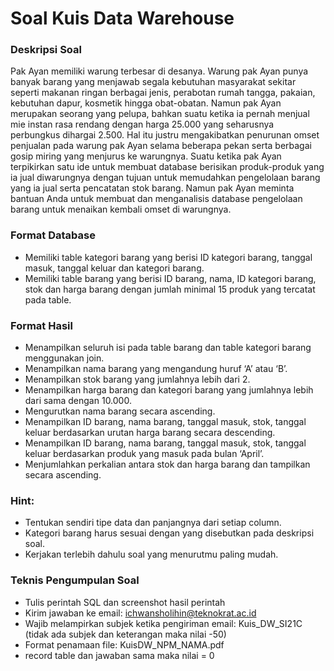 # Soal Kuis Data Warehouse

### Deskripsi Soal
Pak Ayan memiliki warung terbesar di desanya. Warung pak Ayan punya banyak barang yang menjawab segala kebutuhan masyarakat sekitar seperti makanan ringan berbagai jenis, perabotan rumah tangga, pakaian, kebutuhan dapur, kosmetik hingga obat-obatan. Namun pak Ayan merupakan seorang yang pelupa, bahkan suatu ketika ia pernah menjual mie instan rasa rendang dengan harga 25.000 yang seharusnya perbungkus dihargai 2.500. Hal itu justru mengakibatkan penurunan omset penjualan pada warung pak Ayan selama beberapa pekan serta berbagai gosip miring yang menjurus ke warungnya. 
Suatu ketika pak Ayan terpikirkan satu ide untuk membuat database berisikan produk-produk yang ia jual diwarungnya dengan tujuan untuk memudahkan pengelolaan barang yang ia jual serta pencatatan stok barang. Namun pak Ayan meminta bantuan Anda untuk membuat dan menganalisis database pengelolaan barang untuk menaikan kembali omset di warungnya.

### Format Database
* Memiliki table kategori barang yang berisi ID kategori barang, tanggal masuk, tanggal keluar dan kategori barang.
* Memiliki table barang yang berisi ID barang, nama, ID kategori barang, stok dan harga barang dengan jumlah minimal 15 produk yang tercatat pada table.

### Format Hasil
- Menampilkan seluruh isi pada table barang dan table kategori barang menggunakan join.
- Menampilkan nama barang yang mengandung huruf ‘A’ atau ‘B’.
- Menampilkan stok barang yang jumlahnya lebih dari 2.
- Menampilkan harga barang dan kategori barang yang jumlahnya lebih dari sama dengan 10.000.
- Mengurutkan nama barang secara ascending.
- Menampilkan ID barang, nama barang, tanggal masuk, stok, tanggal keluar berdasarkan urutan harga barang secara descending.
- Menampilkan ID barang, nama barang, tanggal masuk, stok, tanggal keluar berdasarkan produk yang masuk pada bulan ‘April’.
- Menjumlahkan perkalian antara stok dan harga barang dan tampilkan secara ascending.

### Hint:
- Tentukan sendiri tipe data dan panjangnya dari setiap column.
- Kategori barang harus sesuai dengan yang disebutkan pada deskripsi soal.
- Kerjakan terlebih dahulu soal yang menurutmu paling mudah.

### Teknis Pengumpulan Soal
- Tulis perintah SQL dan screenshot hasil perintah
- Kirim jawaban ke email: ichwansholihin@teknokrat.ac.id
- Wajib melampirkan subjek ketika pengiriman email: Kuis_DW_SI21C (tidak ada subjek dan keterangan maka nilai -50)
- Format penamaan file: KuisDW_NPM_NAMA.pdf
- record table dan jawaban sama maka nilai = 0
